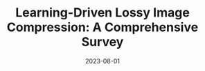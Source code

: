 ---
title: "Learning-Driven Lossy Image Compression: A Comprehensive Survey"
collection: publications
category: manuscripts
permalink: /publication/2023-08-01-learning-driven-compression-survey
excerpt: 'Comprehensive survey on learning-based techniques for lossy image compression.'
date: 2023-08-01
venue: 'Engineering Applications of Artificial Intelligence'
paperurl: 'https://www.sciencedirect.com/science/article/pii/S0952197623005456'
citation: 'Jamil, S., Piran, M. J., Rahman, M. U., Kwon, O-J. (2023). &quot;Learning-Driven Lossy Image Compression: A Comprehensive Survey.&quot; <i>Engineering Applications of Artificial Intelligence</i>. 123:106361.'
---
